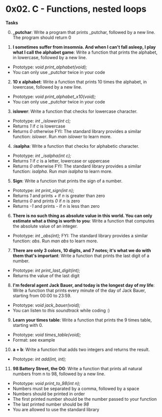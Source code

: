 #	0x02. C - Functions, nested loops

**Tasks**




0. **_putchar**: Write a program that prints _putchar, followed by a new line. 
The program should return 0




1. **I sometimes suffer from insomnia. And when I can't fall asleep, I play what I call the alphabet game**: Write a function that prints the alphabet, in lowercase, followed by a new line.
- Prototype: _void print\_alphabet(void);_
- You can only use _\_putchar_ twice in your code




2. **10 x alphabet**: Write a function that prints 10 times the alphabet, in lowercase, followed by a new line.
- Prototype: _void print\_alphabet\_x10(void);_
- You can only use _\_putchar_ twice in your code




3. **islower**: Write a function that checks for lowercase character.
- Prototype: _int \_islower(int c);_
- Returns _1_ if _c_ is lowercase
- Returns _0_ otherwise
FYI: The standard library provides a similar function: _islower_. Run _man islower_ to learn more.




4. **:isalpha**: Write a function that checks for alphabetic character.
- Prototype: _int \_isalpha(int c);_
- Returns _1_ if _c_ is a letter, lowercase or uppercase
- Returns _0_ otherwise
FYI: The standard library provides a similar function: _isalpha_. Run _man isalpha_ to learn more.




5. **Sign**: Write a function that prints the sign of a number.
- Prototype: _int print\_sign(int n);_
- Returns _1_ and prints _+_ if _n_ is greater than zero
- Returns _0_ and prints _0_ if _n_ is zero
- Returns _-1_ and prints _-_ if _n_ is less than zero




6. **There is no such thing as absolute value in this world. You can only estimate what a thing is worth to you**: Write a function that computes the absolute value of an integer.
- Prototype: _int \_abs(int);_
FYI: The standard library provides a similar function: _abs_. Run _man abs_ to learn more.




7. **There are only 3 colors, 10 digits, and 7 notes; it's what we do with them that's important**: Write a function that prints the last digit of a number.
- Prototype: _int print\_last\_digit(int);_
- Returns the value of the last digit




8. **I'm federal agent Jack Bauer, and today is the longest day of my life**: Write a function that prints every minute of the day of Jack Bauer, starting from 00:00 to 23:59.
- Prototype: _void jack\_bauer(void);_
- You can listen to _this soundtrack_ while coding :)




9. **Learn your times table**: Write a function that prints the 9 times table, starting with 0.
- Prototype: _void times\_table(void);_
- Format: see example




10. **a + b**: Write a function that adds two integers and returns the result.
- Prototype: _int add(int, int);_




11. **98 Battery Street, the OG**: Write a function that prints all natural numbers from n to 98, followed by a new line.
- Prototype: _void print\_to\_98(int n);_
- Numbers must be separated by a comma, followed by a space
- Numbers should be printed in order
- The first printed number should be the number passed to your function
- The last printed number should be _98_
- You are allowed to use the standard library
